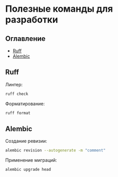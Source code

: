 # Полезные команды для разработки

## Оглавление
- [Ruff](#ruff)
- [Alembic](#alembic)

## Ruff
Линтер:
```bash
ruff check
```
Форматирование:
```bash
ruff format
```

## Alembic
Создание ревизии:
```bash
alembic revision --autogenerate -m "comment"
```
Применение миграций:
```bash
alembic upgrade head
```